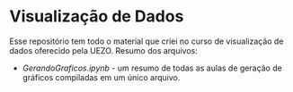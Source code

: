 # Visualização de Dados
Esse repositório tem todo o material que criei no curso de visualização de dados oferecido pela UEZO. Resumo dos arquivos:
* _GerandoGraficos.ipynb_ - um resumo de todas as aulas de geração de gráficos compiladas em um único arquivo.
